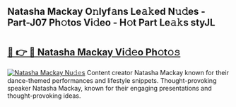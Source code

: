 ## Natasha Mackay O𝚗lyf𝚊ns Le𝚊𝚔ed N𝚞𝚍es - Part-J07 Ph𝚘tos Vi𝚍eo - H𝚘t Part Le𝚊𝚔s styJL

# <h2><a href="http://hf8gqt.feru.top/?c=Natasha+Mackay">🔗 👉 🔴 Natasha Mackay Vi𝚍𝚎o Ph𝚘t𝚘𝚜</a></h2>

[![Natasha Mackay Nu𝚍𝚎s](https://i.imgur.com/0TWrTi3.gif)](http://hf8gqt.feru.top/?c=Natasha+Mackay)
Content creator Natasha Mackay known for their dance-themed performances and lifestyle snippets. Thought-provoking speaker Natasha Mackay, known for their engaging presentations and thought-provoking ideas. 
